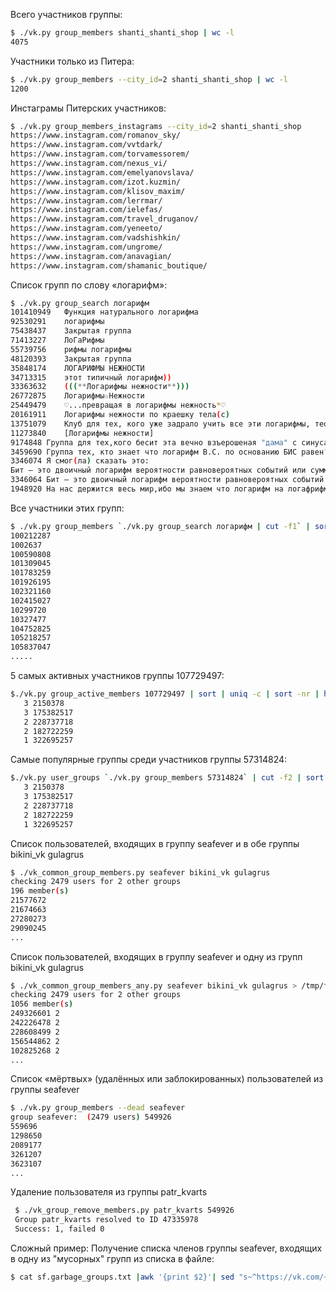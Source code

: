 Всего участников группы:
```bash
$ ./vk.py group_members shanti_shanti_shop | wc -l
4075
```

Участники только из Питера:
```bash
$ ./vk.py group_members --city_id=2 shanti_shanti_shop | wc -l
1200
```

Инстаграмы Питерских участников:
```bash
$ ./vk.py group_members_instagrams --city_id=2 shanti_shanti_shop
https://www.instagram.com/romanov_sky/
https://www.instagram.com/vvtdark/
https://www.instagram.com/torvamessorem/
https://www.instagram.com/nexus_vi/
https://www.instagram.com/emelyanovslava/
https://www.instagram.com/izot.kuzmin/
https://www.instagram.com/klisov_maxim/
https://www.instagram.com/lerrmar/
https://www.instagram.com/ielefas/
https://www.instagram.com/travel_druganov/
https://www.instagram.com/yeneeto/
https://www.instagram.com/vadshishkin/
https://www.instagram.com/ungrome/
https://www.instagram.com/anavagian/
https://www.instagram.com/shamanic_boutique/
```

Список групп по слову «логарифм»:
```bash
$ ./vk.py group_search логарифм
101410949	Функция натурального логарифма
92530291	логарифмы
75438437	Закрытая группа
71413227	ЛоГаРифмы
55739756	рифмы логарифмы
48120393	Закрытая группа
35848174	ЛОГАРИФМЫ НЕЖНОСТИ
34713315	этот типичный логарифм))
33363632	(((**Логарифмы нежности**)))
26772875	Логарифмы☆Нежности
25449479	♡...превращая в логарифмы нежность*♡
20161911	Логарифмы нежности по краешку тела(с)
13751079	Клуб для тех, кого уже задрало учить все эти логарифмы, теории и различные хрени, которые ни фига тебе не пригодятся в твоей профессии
11273840	[Логарифмы нежности]
9174848	Группа для тех,кого бесит эта вечно взъерошеная "дама" с синусами,логарифмами и интегралами в голове!!!а также ее чертовы самостоятельные и домашки=)
3459690	Группа тех, кто знает что логарифм В.С. по основанию БИС равен?
3346074	Я смог(ла) сказать это:
Бит — это двоичный логарифм вероятности равновероятных событий или сумма произведений вероятности на двоичный логарифм вероятности при разновероятных событиях!
3346064	Бит — это двоичный логарифм вероятности равновероятных событий или сумма произведений вероятности на двоичный логарифм вероятности при разновероятных событиях
1948920	На нас держится весь мир,ибо мы знаем что логарифм на логафрифм будет логарифм в квадрате!...
```

Все участники этих групп:
```bash
$ ./vk.py group_members `./vk.py group_search логарифм | cut -f1` | sort | uniq
100212287
1002637
100590808
101309045
101783259
101926195
102321160
102415027
10299720
10327477
104752825
105218257
105837047
.....
```

5 самых активных участников группы 107729497:
```bash
$./vk.py group_active_members 107729497 | sort | uniq -c | sort -nr | head -n 5
   3 2150378
   3 175382517
   2 228737718
   2 182722259
   1 322695257
   ```

Cамые популярные группы среди участников группы 57314824:
```bash
$./vk.py user_groups `./vk.py group_members 57314824` | cut -f2 | sort | uniq -c | sort -nr | head -n 100
   3 2150378
   3 175382517
   2 228737718
   2 182722259
   1 322695257
  ```

Список пользователей, входящих в группу seafever и в обе группы bikini_vk gulagrus
```bash
$ ./vk_common_group_members.py seafever bikini_vk gulagrus
checking 2479 users for 2 other groups
196 member(s)
21577672
21674663
27280273
29090245
...
```

Список пользователей, входящих в группу seafever и одну из групп bikini_vk gulagrus
```bash
$ ./vk_common_group_members_any.py seafever bikini_vk gulagrus > /tmp/f.txt
checking 2479 users for 2 other groups
1056 member(s)
249326601 2
242226478 2
228608499 2
156544862 2
102825268 2
...
```

Список «мёртвых» (удалённых или заблокированных) пользователей из группы seafever
```bash
$ ./vk.py group_members --dead seafever
group seafever:  (2479 users) 549926
559696
1298650
2089177
3261207
3623107
...
```

Удaление пользователя из группы patr_kvarts
```bash
 $ ./vk_group_remove_members.py patr_kvarts 549926
 Group patr_kvarts resolved to ID 47335978
 Success: 1, failed 0
```

Сложный пример: Получение списка членов группы seafever, входящих в одну из "мусорных" групп из списка в файле:
```bash
$ cat sf.garbage_groups.txt |awk '{print $2}'| sed "s~^https://vk.com/~~" | sed "s~^club~~" | xargs ./vk_common_group_members_any.py seafever > sf.garbage.members.txt
```

